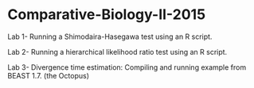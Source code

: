 # Comparative-Biology-II-2015

Lab 1- Running a Shimodaira-Hasegawa test using an R script.

Lab 2- Running a hierarchical likelihood ratio test using an R script.

Lab 3- Divergence time estimation: Compiling and running example from BEAST 1.7. (the Octopus)

